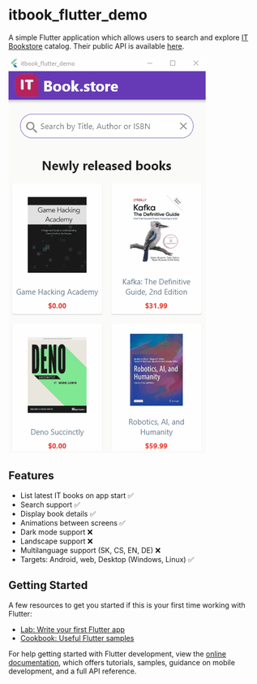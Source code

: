 # itbook_flutter_demo
A simple Flutter application which allows users to search and explore [IT Bookstore][it-bookstore] catalog. Their public API is available [here][it-bookstore-api].

![alt text][demo]

## Features
- List latest IT books on app start ✅
- Search support ✅
- Display book details ✅
- Animations between screens ✅
- Dark mode support ❌
- Landscape support ❌
- Multilanguage support (SK, CS, EN, DE) ❌
- Targets: Android, web, Desktop (Windows, Linux) ✅

## Getting Started
A few resources to get you started if this is your first time working with Flutter:

- [Lab: Write your first Flutter app](https://docs.flutter.dev/get-started/codelab)
- [Cookbook: Useful Flutter samples](https://docs.flutter.dev/cookbook)

For help getting started with Flutter development, view the
[online documentation](https://docs.flutter.dev/), which offers tutorials,
samples, guidance on mobile development, and a full API reference.

[demo]: https://github.com/vzahradnik/itbook_flutter_demo/raw/main/assets/web/demo.gif "IT Bookstore demo"
[it-bookstore]: https://itbook.store/
[it-bookstore-api]: https://api.itbook.store/
